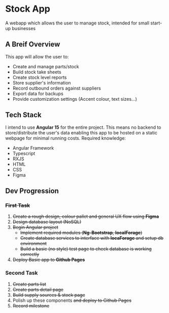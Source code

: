 # Stock App
A webapp which allows the user to manage stock, intended for small start-up businesses

## A Breif Overview
This app will allow the user to:
- Create and manage parts/stock
- Build stock take sheets
- Create stock level reports
- Store supplier's information
- Record outbound orders against suppliers
- Export data for backups
- Provide customization settings (Accent colour, text sizes...)

## Tech Stack
I intend to use **Angular 15** for the entire project. This means no backend to store/distribute the user's data enabling this app to be hosted on a static webpage for minimal running costs.
Required knowledge:
- Angular Framework
- Typescript
- RXJS
- HTML
- CSS
- Figma

## Dev Progression
### ~~First Task~~
1. ~~Create a rough design, colour pallet and general UX flow using **Figma**~~
3. ~~Design database layout (NoSQL)~~
4. ~~Begin Angular project~~
   - ~~Implement required modules (**Ng-Bootstrap**, **localForage**)~~
   - ~~Create database services to interface with **locaForage** and setup db environment~~
   - ~~Build a basic (no style) test page to check database is working correctly~~
5. ~~Deploy Basic app to **Github Pages**~~

### Second Task
1. ~~Create parts list~~
2. ~~Create parts detail page~~
3. ~~Build supply sources & stock page~~
4. Polish up these components ~~and deploy to Github Pages~~
5. ~~Record milestone~~

